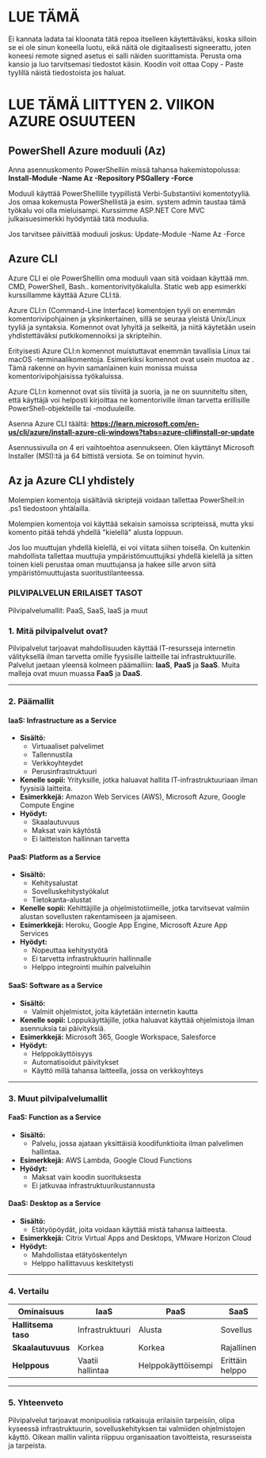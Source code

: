 LUE TÄMÄ
========

Ei kannata ladata tai kloonata tätä repoa itselleen käytettäväksi, koska silloin se ei ole sinun
koneella luotu, eikä näitä ole digitaalisesti signeerattu, joten koneesi remote signed asetus ei salli näiden
suorittamista.
Perusta oma kansio ja luo tarvitsemasi tiedostot käsin. Koodin voit ottaa Copy - Paste tyylillä
näistä tiedostoista jos haluat.

LUE TÄMÄ LIITTYEN 2. VIIKON AZURE OSUUTEEN
==========================================

PowerShell Azure moduuli (Az)
--------------------------
Anna asennuskomento PowerShelliin missä tahansa hakemistopolussa:
**Install-Module -Name Az -Repository PSGallery -Force**

Moduuli käyttää PowerShellille tyypillistä Verbi-Substantiivi komentotyyliä.
Jos omaa kokemusta PowerShellistä ja esim. system admin taustaa tämä työkalu voi olla mieluisampi.
Kurssimme ASP.NET Core MVC julkaisuesimerkki hyödyntää tätä moduulia.

Jos tarvitsee päivittää moduuli joskus:
Update-Module -Name Az -Force

Azure CLI
---------

Azure CLI ei ole PowerShellin oma moduuli vaan sitä voidaan käyttää mm. CMD, PowerShell, Bash.. komentorivityökalulla.
Static web app esimerkki kurssillamme käyttää Azure CLI:tä.

Azure CLI:n (Command-Line Interface) komentojen tyyli on enemmän komentorivipohjainen ja yksinkertainen, sillä se seuraa yleistä Unix/Linux tyyliä ja syntaksia. Komennot ovat lyhyitä ja selkeitä, ja niitä käytetään usein yhdistettäväksi putkikomennoiksi ja skripteihin.

Erityisesti Azure CLI:n komennot muistuttavat enemmän tavallisia Linux tai macOS -terminaalikomentoja. Esimerkiksi komennot ovat usein muotoa az <resource> <action> <parameters>. Tämä rakenne on hyvin samanlainen kuin monissa muissa komentorivipohjaisissa työkaluissa.

Azure CLI:n komennot ovat siis tiiviitä ja suoria, ja ne on suunniteltu siten, että käyttäjä voi helposti kirjoittaa ne komentoriville ilman tarvetta erillisille PowerShell-objekteille tai -moduuleille.

Asenna Azure CLI täältä:
**https://learn.microsoft.com/en-us/cli/azure/install-azure-cli-windows?tabs=azure-cli#install-or-update**

Asennussivulla on 4 eri vaihtoehtoa asennukseen. Olen käyttänyt Microsoft Installer (MSI):tä ja 64 bittistä versiota.
Se on toiminut hyvin.

Az ja Azure CLI yhdistely
-------------------------
Molempien komentoja sisältäviä skriptejä voidaan tallettaa PowerShell:in .ps1 tiedostoon yhtälailla.

Molempien komentoja voi käyttää sekaisin samoissa scripteissä, mutta yksi komento pitää tehdä yhdellä "kielellä" alusta loppuun.

Jos luo muuttujan yhdellä kielellä, ei voi viitata siihen toisella.
On kuitenkin mahdollista tallettaa muuttujia ympäristömuuttujiksi yhdellä kielellä ja sitten
toinen kieli perustaa oman muuttujansa ja hakee sille arvon siitä ympäristömuuttujasta suoritustilanteessa.

### PILVIPALVELUN ERILAISET TASOT

Pilvipalvelumallit: PaaS, SaaS, IaaS ja muut

### 1. Mitä pilvipalvelut ovat?
Pilvipalvelut tarjoavat mahdollisuuden käyttää IT-resursseja internetin välityksellä ilman tarvetta omille fyysisille laitteille tai infrastruktuurille. Palvelut jaetaan yleensä kolmeen päämalliin: **IaaS**, **PaaS** ja **SaaS**. Muita malleja ovat muun muassa **FaaS** ja **DaaS**.

---

### 2. Päämallit

#### **IaaS: Infrastructure as a Service**
- **Sisältö:**
  - Virtuaaliset palvelimet
  - Tallennustila
  - Verkkoyhteydet
  - Perusinfrastruktuuri
- **Kenelle sopii:** Yrityksille, jotka haluavat hallita IT-infrastruktuuriaan ilman fyysisiä laitteita.
- **Esimerkkejä:** Amazon Web Services (AWS), Microsoft Azure, Google Compute Engine
- **Hyödyt:**
  - Skaalautuvuus
  - Maksat vain käytöstä
  - Ei laitteiston hallinnan tarvetta

#### **PaaS: Platform as a Service**
- **Sisältö:**
  - Kehitysalustat
  - Sovelluskehitystyökalut
  - Tietokanta-alustat
- **Kenelle sopii:** Kehittäjille ja ohjelmistotiimeille, jotka tarvitsevat valmiin alustan sovellusten rakentamiseen ja ajamiseen.
- **Esimerkkejä:** Heroku, Google App Engine, Microsoft Azure App Services
- **Hyödyt:**
  - Nopeuttaa kehitystyötä
  - Ei tarvetta infrastruktuurin hallinnalle
  - Helppo integrointi muihin palveluihin

#### **SaaS: Software as a Service**
- **Sisältö:**
  - Valmiit ohjelmistot, joita käytetään internetin kautta
- **Kenelle sopii:** Loppukäyttäjille, jotka haluavat käyttää ohjelmistoja ilman asennuksia tai päivityksiä.
- **Esimerkkejä:** Microsoft 365, Google Workspace, Salesforce
- **Hyödyt:**
  - Helppokäyttöisyys
  - Automatisoidut päivitykset
  - Käyttö millä tahansa laitteella, jossa on verkkoyhteys

---

### 3. Muut pilvipalvelumallit

#### **FaaS: Function as a Service**
- **Sisältö:**
  - Palvelu, jossa ajataan yksittäisiä koodifunktioita ilman palvelimen hallintaa.
- **Esimerkkejä:** AWS Lambda, Google Cloud Functions
- **Hyödyt:**
  - Maksat vain koodin suorituksesta
  - Ei jatkuvaa infrastruktuurikustannusta

#### **DaaS: Desktop as a Service**
- **Sisältö:**
  - Etätyöpöydät, joita voidaan käyttää mistä tahansa laitteesta.
- **Esimerkkejä:** Citrix Virtual Apps and Desktops, VMware Horizon Cloud
- **Hyödyt:**
  - Mahdollistaa etätyöskentelyn
  - Helppo hallittavuus keskitetysti

---

### 4. Vertailu
| **Ominaisuus**      | **IaaS**             | **PaaS**              | **SaaS**              | **FaaS**              | **DaaS**              |
|---------------------|---------------------|-----------------------|-----------------------|-----------------------|-----------------------|
| **Hallitsema taso** | Infrastruktuuri      | Alusta                | Sovellus              | Funktiot              | Työpöytä              |
| **Skaalautuvuus**   | Korkea              | Korkea                | Rajallinen           | Korkea               | Keskitetty            |
| **Helppous**        | Vaatii hallintaa    | Helppokäyttöisempi    | Erittäin helppo      | Kehittäjille          | Loppukäyttäjille        |

---

### 5. Yhteenveto
Pilvipalvelut tarjoavat monipuolisia ratkaisuja erilaisiin tarpeisiin, olipa kyseessä infrastruktuurin, sovelluskehityksen tai valmiiden ohjelmistojen käyttö. Oikean mallin valinta riippuu organisaation tavoitteista, resursseista ja tarpeista.



